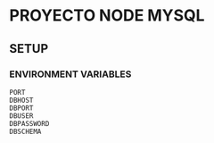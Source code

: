# PROYECTO NODE MYSQL

## SETUP

### ENVIRONMENT VARIABLES
```
PORT
DBHOST
DBPORT
DBUSER
DBPASSWORD
DBSCHEMA
```

